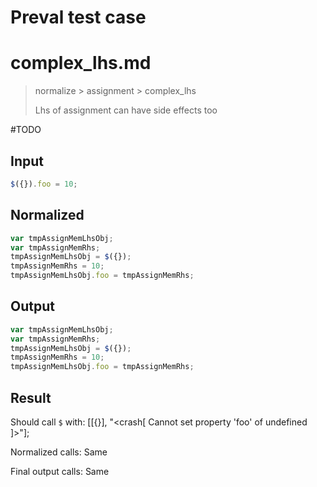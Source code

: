 # Preval test case

# complex_lhs.md

> normalize > assignment > complex_lhs
>
> Lhs of assignment can have side effects too

#TODO

## Input

`````js filename=intro
$({}).foo = 10;
`````

## Normalized

`````js filename=intro
var tmpAssignMemLhsObj;
var tmpAssignMemRhs;
tmpAssignMemLhsObj = $({});
tmpAssignMemRhs = 10;
tmpAssignMemLhsObj.foo = tmpAssignMemRhs;
`````

## Output

`````js filename=intro
var tmpAssignMemLhsObj;
var tmpAssignMemRhs;
tmpAssignMemLhsObj = $({});
tmpAssignMemRhs = 10;
tmpAssignMemLhsObj.foo = tmpAssignMemRhs;
`````

## Result

Should call `$` with:
[[{}], "<crash[ Cannot set property 'foo' of undefined ]>"];

Normalized calls: Same

Final output calls: Same
